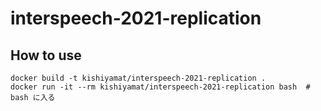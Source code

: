 # interspeech-2021-replication

## 

## How to use

```
docker build -t kishiyamat/interspeech-2021-replication .
docker run -it --rm kishiyamat/interspeech-2021-replication bash  # bash に入る
```
